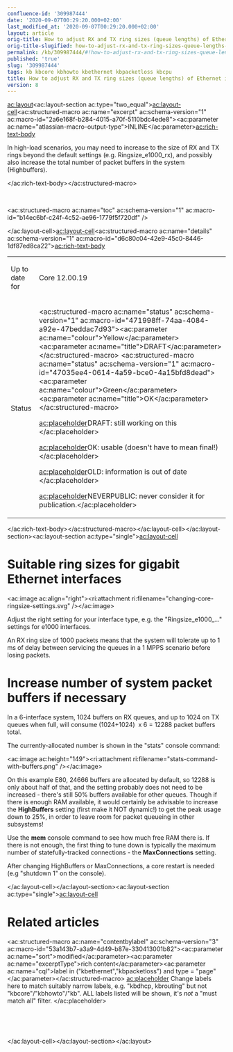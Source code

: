 ```yaml
---
confluence-id: '309987444'
date: '2020-09-07T00:29:20.000+02:00'
last_modified_at: '2020-09-07T00:29:20.000+02:00'
layout: article
orig-title: How to adjust RX and TX ring sizes (queue lengths) of Ethernet interfaces
orig-title-slugified: how-to-adjust-rx-and-tx-ring-sizes-queue-lengths-of-ethernet-interfaces
permalink: /kb/309987444/#!how-to-adjust-rx-and-tx-ring-sizes-queue-lengths-of-ethernet-interfaces
published: 'true'
slug: '309987444'
tags: kb kbcore kbhowto kbethernet kbpacketloss kbcpu
title: How to adjust RX and TX ring sizes (queue lengths) of Ethernet interfaces
version: 8
---
```


<ac:layout><ac:layout-section ac:type="two_equal"><ac:layout-cell><ac:structured-macro ac:name="excerpt" ac:schema-version="1" ac:macro-id="2a6e168f-b284-4015-a70f-5110bdc4ede8"><ac:parameter ac:name="atlassian-macro-output-type">INLINE</ac:parameter><ac:rich-text-body><p>In high-load scenarios, you may need to increase to the size of RX and TX rings beyond the default settings (e.g. Ringsize_e1000_rx), and possibly also increase the total number of packet buffers in the system (Highbuffers).</p></ac:rich-text-body></ac:structured-macro><p><br /></p><p><ac:structured-macro ac:name="toc" ac:schema-version="1" ac:macro-id="b14ec6bf-c24f-4c52-ae96-1779f5f720df" /></p></ac:layout-cell><ac:layout-cell><ac:structured-macro ac:name="details" ac:schema-version="1" ac:macro-id="d6c80c04-42e9-45c0-8446-1df87ed8ca22"><ac:rich-text-body><table class="wrapped"><colgroup> <col /> <col /> </colgroup><tbody><tr><td><p>Up to date for</p></td><td><p>Core 12.00.19</p></td></tr><tr><td colspan="1">Status</td><td colspan="1"><div class="content-wrapper"><p><ac:structured-macro ac:name="status" ac:schema-version="1" ac:macro-id="471998ff-74aa-4084-a92e-47beddac7d93"><ac:parameter ac:name="colour">Yellow</ac:parameter><ac:parameter ac:name="title">DRAFT</ac:parameter></ac:structured-macro>&nbsp;<ac:structured-macro ac:name="status" ac:schema-version="1" ac:macro-id="47035ee4-0614-4a59-bce0-4a15bfd8dead"><ac:parameter ac:name="colour">Green</ac:parameter><ac:parameter ac:name="title">OK</ac:parameter></ac:structured-macro></p><p><ac:placeholder>DRAFT: still working on this </ac:placeholder></p><p><ac:placeholder>OK: usable (doesn't have to mean final!) </ac:placeholder></p><p><ac:placeholder>OLD: information is out of date </ac:placeholder></p><p><ac:placeholder>NEVERPUBLIC: never consider it for publication.</ac:placeholder></p></div></td></tr></tbody></table></ac:rich-text-body></ac:structured-macro></ac:layout-cell></ac:layout-section><ac:layout-section ac:type="single"><ac:layout-cell><h1>Suitable ring sizes for gigabit Ethernet interfaces</h1><p><ac:image ac:align="right"><ri:attachment ri:filename="changing-core-ringsize-settings.svg" /></ac:image></p><p>Adjust the right setting for your interface type, e.g. the &quot;Ringsize_e1000_...&quot; settings for e1000 interfaces.</p><p>An RX ring size of 1000 packets means that the system will tolerate up to 1 ms of delay between servicing the queues in a 1 MPPS scenario before losing packets.</p><h1>Increase number of system packet buffers if necessary</h1><p>In a 6-interface system, 1024 buffers on RX queues, and up to 1024 on TX queues when full, will consume (1024+1024)&nbsp; x 6 = 12288 packet buffers total.</p><p>The currently-allocated number is shown in the &quot;stats&quot; console command:</p><p><ac:image ac:height="149"><ri:attachment ri:filename="stats-command-with-buffers.png" /></ac:image></p><p>On this example E80, 24666 buffers are allocated by default, so 12288 is only about half of that, and the setting probably does not need to be increased - there's still 50% buffers available for other queues. Though if there is enough RAM available, it would certainly be advisable to increase the <strong>HighBuffers</strong> setting (first make it NOT dynamic!) to get the peak usage down to 25%, in order to leave room for packet queueing in other subsystems!</p><p>Use the <strong>mem</strong> console command to see how much free RAM there is. If there is not enough, the first thing to tune down is typically the maximum number of statefully-tracked connections - the <strong>MaxConnections</strong> setting.</p><p>After changing HighBuffers or MaxConnections, a core restart is needed (e.g &quot;shutdown 1&quot; on the console).</p></ac:layout-cell></ac:layout-section><ac:layout-section ac:type="single"><ac:layout-cell><h1>Related articles</h1><p><ac:structured-macro ac:name="contentbylabel" ac:schema-version="3" ac:macro-id="53a143b7-a3a9-4d49-b87e-330413001b82"><ac:parameter ac:name="sort">modified</ac:parameter><ac:parameter ac:name="excerptType">rich content</ac:parameter><ac:parameter ac:name="cql">label in (&quot;kbethernet&quot;,&quot;kbpacketloss&quot;) and type = &quot;page&quot;</ac:parameter></ac:structured-macro> <ac:placeholder> Change labels here to match suitably narrow labels, e.g. &quot;kbdhcp, kbrouting&quot; but not &quot;kbcore&quot;/&quot;kbhowto&quot;/&quot;kb&quot;. ALL labels listed will be shown, it's _not_ a &quot;must match all&quot; filter. </ac:placeholder></p><p><br /></p><p><br /></p></ac:layout-cell></ac:layout-section></ac:layout>